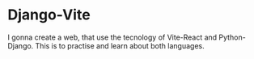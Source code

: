# Django-Vite
I gonna create a web, that use the tecnology of Vite-React and Python-Django. This is to practise and learn about both languages.
